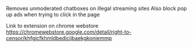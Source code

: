 
Removes unmoderated chatboxes on illegal streaming sites
Also block pop up ads when trying to click in the page

Link to extension on chrome webstore
https://chromewebstore.google.com/detail/right-to-censor/khfgjcfkhmldbedicijbaekgkoniemmp
